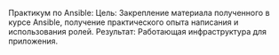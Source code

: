 Практикум по Ansible:
Цель: Закрепление материала полученного в курсе Ansible, получение практического опыта написания и использования ролей.
Результат: Работающая инфраструктура для приложения.
